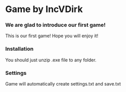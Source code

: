 # Game by IncVDirk
### 	We are glad to introduce our first game!
This is our first game! Hope you will enjoy it!

### Installation
You should just unzip .exe file to any folder.

### Settings
Game will automatically create settings.txt and save.txt
